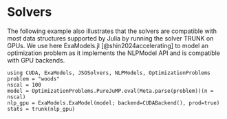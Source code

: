 # Solvers

The following example also illustrates that the solvers are compatible with most data structures supported by Julia by running the solver TRUNK on GPUs.
We use here ExaModels.jl [@shin2024accelerating] to model an optimization problem as it implements the NLPModel API and is compatible with GPU backends.

```@example
using CUDA, ExaModels, JSOSolvers, NLPModels, OptimizationProblems
problem = "woods"
nscal = 100
model = OptimizationProblems.PureJuMP.eval(Meta.parse(problem))(n = nscal)
nlp_gpu = ExaModels.ExaModel(model; backend=CUDABackend(), prod=true)
stats = trunk(nlp_gpu)
```

